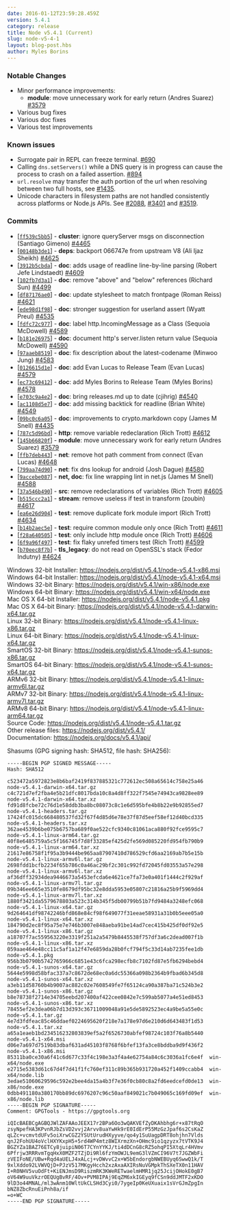 ```yaml
---
date: 2016-01-12T23:59:28.459Z
version: 5.4.1
category: release
title: Node v5.4.1 (Current)
slug: node-v5-4-1
layout: blog-post.hbs
author: Myles Borins
---
```


### Notable Changes

* Minor performance improvements:
  - **module**: move unnecessary work for early return (Andres Suarez) [#3579](https://github.com/nodejs/node/pull/3579)
* Various bug fixes
* Various doc fixes
* Various test improvements

### Known issues

* Surrogate pair in REPL can freeze terminal. [#690](https://github.com/nodejs/node/issues/690)
* Calling `dns.setServers()` while a DNS query is in progress can cause the process to crash on a failed assertion. [#894](https://github.com/nodejs/node/issues/894)
* `url.resolve` may transfer the auth portion of the url when resolving between two full hosts, see [#1435](https://github.com/nodejs/node/issues/1435).
* Unicode characters in filesystem paths are not handled consistently across platforms or Node.js APIs. See [#2088](https://github.com/nodejs/node/issues/2088), [#3401](https://github.com/nodejs/node/issues/3401) and [#3519](https://github.com/nodejs/node/issues/3519).

### Commits

* [[`ff539c5bb5`](https://github.com/nodejs/node/commit/ff539c5bb5)] - **cluster**: ignore queryServer msgs on disconnection (Santiago Gimeno) [#4465](https://github.com/nodejs/node/pull/4465)
* [[`00148b3de1`](https://github.com/nodejs/node/commit/00148b3de1)] - **deps**: backport 066747e from upstream V8 (Ali Ijaz Sheikh) [#4625](https://github.com/nodejs/node/pull/4625)
* [[`3912b5cbda`](https://github.com/nodejs/node/commit/3912b5cbda)] - **doc**: adds usage of readline line-by-line parsing (Robert Jefe Lindstaedt) [#4609](https://github.com/nodejs/node/pull/4609)
* [[`102fb7d3a1`](https://github.com/nodejs/node/commit/102fb7d3a1)] - **doc**: remove "above" and "below" references (Richard Sun) [#4499](https://github.com/nodejs/node/pull/4499)
* [[`df87176ae0`](https://github.com/nodejs/node/commit/df87176ae0)] - **doc**: update stylesheet to match frontpage (Roman Reiss) [#4621](https://github.com/nodejs/node/pull/4621)
* [[`ede98d1f98`](https://github.com/nodejs/node/commit/ede98d1f98)] - **doc**: stronger suggestion for userland assert (Wyatt Preul) [#4535](https://github.com/nodejs/node/pull/4535)
* [[`fdfc72c977`](https://github.com/nodejs/node/commit/fdfc72c977)] - **doc**: label http.IncomingMessage as a Class (Sequoia McDowell) [#4589](https://github.com/nodejs/node/pull/4589)
* [[`b181e26975`](https://github.com/nodejs/node/commit/b181e26975)] - **doc**: document http's server.listen return value (Sequoia McDowell) [#4590](https://github.com/nodejs/node/pull/4590)
* [[`97aaeb8519`](https://github.com/nodejs/node/commit/97aaeb8519)] - **doc**: fix description about the latest-codename (Minwoo Jung) [#4583](https://github.com/nodejs/node/pull/4583)
* [[`0126615d1e`](https://github.com/nodejs/node/commit/0126615d1e)] - **doc**: add Evan Lucas to Release Team (Evan Lucas) [#4579](https://github.com/nodejs/node/pull/4579)
* [[`ec73c69412`](https://github.com/nodejs/node/commit/ec73c69412)] - **doc**: add Myles Borins to Release Team (Myles Borins) [#4578](https://github.com/nodejs/node/pull/4578)
* [[`e703c9a4e2`](https://github.com/nodejs/node/commit/e703c9a4e2)] - **doc**: bring releases.md up to date (cjihrig) [#4540](https://github.com/nodejs/node/pull/4540)
* [[`ac1108d5e7`](https://github.com/nodejs/node/commit/ac1108d5e7)] - **doc**: add missing backtick for readline (Brian White) [#4549](https://github.com/nodejs/node/pull/4549)
* [[`09bc0c6a05`](https://github.com/nodejs/node/commit/09bc0c6a05)] - **doc**: improvements to crypto.markdown copy (James M Snell) [#4435](https://github.com/nodejs/node/pull/4435)
* [[`787c5d96bd`](https://github.com/nodejs/node/commit/787c5d96bd)] - **http**: remove variable redeclaration (Rich Trott) [#4612](https://github.com/nodejs/node/pull/4612)
* [[`145b66820f`](https://github.com/nodejs/node/commit/145b66820f)] - **module**: move unnecessary work for early return (Andres Suarez) [#3579](https://github.com/nodejs/node/pull/3579)
* [[`ffb7deb443`](https://github.com/nodejs/node/commit/ffb7deb443)] - **net**: remove hot path comment from connect (Evan Lucas) [#4648](https://github.com/nodejs/node/pull/4648)
* [[`799aa74d90`](https://github.com/nodejs/node/commit/799aa74d90)] - **net**: fix dns lookup for android (Josh Dague) [#4580](https://github.com/nodejs/node/pull/4580)
* [[`9accebe087`](https://github.com/nodejs/node/commit/9accebe087)] - **net, doc**: fix line wrapping lint in net.js (James M Snell) [#4588](https://github.com/nodejs/node/pull/4588)
* [[`37a546b490`](https://github.com/nodejs/node/commit/37a546b490)] - **src**: remove redeclarations of variables (Rich Trott) [#4605](https://github.com/nodejs/node/pull/4605)
* [[`b515ccc2a1`](https://github.com/nodejs/node/commit/b515ccc2a1)] - **stream**: remove useless if test in transform (zoubin) [#4617](https://github.com/nodejs/node/pull/4617)
* [[`ea6e26d904`](https://github.com/nodejs/node/commit/ea6e26d904)] - **test**: remove duplicate fork module import (Rich Trott) [#4634](https://github.com/nodejs/node/pull/4634)
* [[`b14b2aec5e`](https://github.com/nodejs/node/commit/b14b2aec5e)] - **test**: require common module only once (Rich Trott) [#4611](https://github.com/nodejs/node/pull/4611)
* [[`f28a640505`](https://github.com/nodejs/node/commit/f28a640505)] - **test**: only include http module once (Rich Trott) [#4606](https://github.com/nodejs/node/pull/4606)
* [[`6f9a96f497`](https://github.com/nodejs/node/commit/6f9a96f497)] - **test**: fix flaky unrefed timers test (Rich Trott) [#4599](https://github.com/nodejs/node/pull/4599)
* [[`b70eec8f7b`](https://github.com/nodejs/node/commit/b70eec8f7b)] - **tls_legacy**: do not read on OpenSSL's stack (Fedor Indutny) [#4624](https://github.com/nodejs/node/pull/4624)

Windows 32-bit Installer: https://nodejs.org/dist/v5.4.1/node-v5.4.1-x86.msi<br>
Windows 64-bit Installer: https://nodejs.org/dist/v5.4.1/node-v5.4.1-x64.msi<br>
Windows 32-bit Binary: https://nodejs.org/dist/v5.4.1/win-x86/node.exe<br>
Windows 64-bit Binary: https://nodejs.org/dist/v5.4.1/win-x64/node.exe<br>
Mac OS X 64-bit Installer: https://nodejs.org/dist/v5.4.1/node-v5.4.1.pkg<br>
Mac OS X 64-bit Binary: https://nodejs.org/dist/v5.4.1/node-v5.4.1-darwin-x64.tar.gz<br>
Linux 32-bit Binary: https://nodejs.org/dist/v5.4.1/node-v5.4.1-linux-x86.tar.gz<br>
Linux 64-bit Binary: https://nodejs.org/dist/v5.4.1/node-v5.4.1-linux-x64.tar.gz<br>
SmartOS 32-bit Binary: https://nodejs.org/dist/v5.4.1/node-v5.4.1-sunos-x86.tar.gz<br>
SmartOS 64-bit Binary: https://nodejs.org/dist/v5.4.1/node-v5.4.1-sunos-x64.tar.gz<br>
ARMv6 32-bit Binary: https://nodejs.org/dist/v5.4.1/node-v5.4.1-linux-armv6l.tar.gz<br>
ARMv7 32-bit Binary: https://nodejs.org/dist/v5.4.1/node-v5.4.1-linux-armv7l.tar.gz<br>
ARMv8 64-bit Binary: https://nodejs.org/dist/v5.4.1/node-v5.4.1-linux-arm64.tar.gz<br>
Source Code: https://nodejs.org/dist/v5.4.1/node-v5.4.1.tar.gz<br>
Other release files: https://nodejs.org/dist/v5.4.1/<br>
Documentation: https://nodejs.org/docs/v5.4.1/api/

Shasums (GPG signing hash: SHA512, file hash: SHA256):
```
-----BEGIN PGP SIGNED MESSAGE-----
Hash: SHA512

c523472a5972823e8b6baf2419f837885321c772612ec508a65614c758e25a46  node-v5.4.1-darwin-x64.tar.gz
c4c721d7ef2fba4e5b21dfc8017bda10c8a4d8ff322f7545e74943ca9828ee89  node-v5.4.1-darwin-x64.tar.xz
fd91d8fcbe72c76d1e58ddb3ba8bc08073c8c1e6d595bfe4b8b22e9b92855ed7  node-v5.4.1-headers.tar.gz
17424fc015dc668480537fd32f67f4d85d6e78e37f87d5eef58ef12d40bcd335  node-v5.4.1-headers.tar.xz
362ae4539b6be075b6757ba689f0ae522cfc9340c81061aca880f92fce9595c7  node-v5.4.1-linux-arm64.tar.gz
40f8e6485759a5c5f166745f7d8f33285ef425d2fe569d085220fd954fb790b9  node-v5.4.1-linux-arm64.tar.xz
21617e86758f1f95a3b9444be965aa87907410d786529cfd6aa2169ab7b5e15b  node-v5.4.1-linux-armv6l.tar.gz
2698fdd1bcfb2234f65b786c0a46ac29bf2c301c992fd72045fd03553a57e298  node-v5.4.1-linux-armv6l.tar.xz
af36dff32934dea9446673a5453efcda6e4621ce7fa73e0a401f1444c2f929af  node-v5.4.1-linux-armv7l.tar.gz
09b346ee665e3510fe8679df95bc32e8dda5953e05807c21816a25b9f5969dd4  node-v5.4.1-linux-armv7l.tar.xz
1880f3421da5579678803a523c314b345f5db00799b51b7fd9484a3248efc068  node-v5.4.1-linux-x64.tar.gz
9d264641df98742246bfd868e84cf98f649077f31eeae58931a31b0b5eee05a0  node-v5.4.1-linux-x64.tar.xz
184790d2ec8f95a75e7e746b3007e848aeba91be14ad7cec415b425df0df92e5  node-v5.4.1-linux-x86.tar.gz
a18707f7ac559563220e3319f251a2a5479b8445538f757df3a6c2dead007f1b  node-v5.4.1-linux-x86.tar.xz
059aae464e48cc11c5af1a12f47e6859da28b0fcf794f5c33d14ab7235fee1db  node-v5.4.1.pkg
956b3b0790b5742765966c6851e43c6fca298ecfb8c7102fd87e5fb6294bebd4  node-v5.4.1-sunos-x64.tar.gz
5644e5998d58bfac337a7c8672de68ec0a6dc55366a098b2364b9fbad6b345d8  node-v5.4.1-sunos-x64.tar.xz
a3eb11d58760b4b9007ac882c02e7608549fe7f65124ca90a387ba71c524b3e2  node-v5.4.1-sunos-x86.tar.gz
b8e78738f2714e34705eebd207400af422cee0842e7c599ab5077a4e51ed8453  node-v5.4.1-sunos-x86.tar.xz
78455ef2e3dea06b7d13d393c36711009048a91e5de5892523ec4a9be5a55e0c  node-v5.4.1.tar.gz
4e7d3fdfeac85c46ddaef0224695620f218e7a178e97d6e210d6d643483f1d53  node-v5.4.1.tar.xz
a65a1eaeb1bd234516232803839ef5a2f6526730abfef98724c103f76a8b5440  node-v5.4.1-x64.msi
d06e7a697d7519b83dbaf631ad45103f8768f6bfef13fa3ce8bddba9d9f436f2  node-v5.4.1-x86.msi
85311ba0ce30a6f41c6d677c33f4c198e3a3f4a4e62754a84c6c3036a1fc6e4f  win-x64/node.exe
e2715e5383d61c67d4f7d41f1fc760ef311c89b365b931720a452f1409ccabb4  win-x64/node.lib
3edae51060629596c592e2bee4da15a4b3f7e36f0cb80c8a2fd6eedcefd0de13  win-x86/node.exe
0dbb491180a380170bb89dc6976207c96c50aaf849021c7b049065c169fd09ef  win-x86/node.lib
-----BEGIN PGP SIGNATURE-----
Comment: GPGTools - https://gpgtools.org

iQIcBAEBCgAGBQJWlZAFAAoJEEX17r2BPa6Oo3wQAKVEfZyDKAhbhg6r+x87tRqO
zsyNpefHA3KPvnRJbZsVD2vvj2Arvv8uaYwHk9rE0IdErP55MzGzJpaf6s2CsKaZ
qLZc+vcmvtdUFv5oiXrwCGZ2YSUtUrudHXyyve/qo4y1SuUagpDRT8ohjhn7Vlds
qnJ2FohUU4oVclHXYKxpH5+5rd4WP4mtz8WIXrmzXn+OHmc9io1qzyzx7tVTK9J4
BGZYZa1BAZ76ETCy8juipiN06T7CYnYYKJ/ti4dDCnG8cRZ5ohqPI5XtqLr4HVmv
6Pfrjw3RRRvmTgqHxX0MZF2TZjDi9Rl6fzYmOWJL9emG3lVZmCI96V7t7JGZWbFi
zVEIFoNE/UBw+Rqd4aUELJ4xALcj+vDWvvC2x+W5bEndorgbNWEBUyq6SwwQ1k/T
9xlXddo92LVWVQjD+PJzV517MKgyHcch2xzAxaAXIRsNuVGMpkThSXeTX0n11HAV
I+R0NHV5vuOdFt+KiENJmsD9RiszmRK3KWeRETwaelmHMR1jq25JcijOHokE0gB7
oV64W9uuVkzrOEQUgBvRF/4Ov+PVM8IPAj9EqZM6xkIGEyq9fCSn9ddJMTF2xKDO
9lD3o44MNAL/ml3wAnm10WltUkCLSHd3Cyi0/7ygeIp0KeUXuaix1sVrGJmZpgIn
bNZ8ZbcRnuEiPnh8a/if
=o+WC
-----END PGP SIGNATURE-----

```
